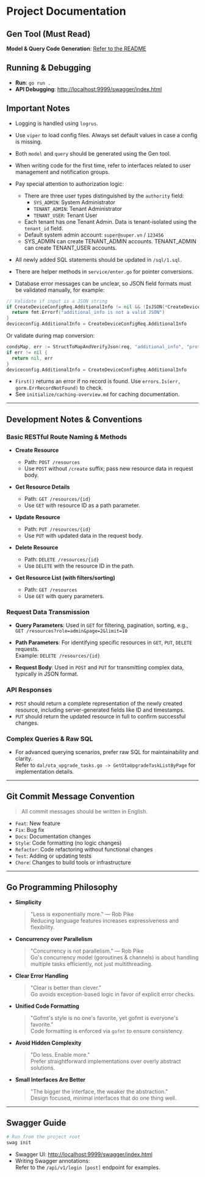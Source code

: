 # Project Documentation

## Gen Tool (Must Read)

**Model & Query Code Generation**: [Refer to the README](/cmd/gen/REANME.md)

## Running & Debugging

- **Run**: `go run .`
- **API Debugging**: [http://localhost:9999/swagger/index.html](http://localhost:9999/swagger/index.html)

## Important Notes

- Logging is handled using `logrus`.
- Use `viper` to load config files. Always set default values in case a config is missing.
- Both `model` and `query` should be generated using the Gen tool.
- When writing code for the first time, refer to interfaces related to user management and notification groups.
- Pay special attention to authorization logic:
  - There are three user types distinguished by the `authority` field:
    - `SYS_ADMIN`: System Administrator
    - `TENANT_ADMIN`: Tenant Administrator
    - `TENANT_USER`: Tenant User
  - Each tenant has one Tenant Admin. Data is tenant-isolated using the `tenant_id` field.
  - Default system admin account: `super@super.vn` / `123456`
  - SYS_ADMIN can create TENANT_ADMIN accounts. TENANT_ADMIN can create TENANT_USER accounts.

- All newly added SQL statements should be updated in `/sql/1.sql`.
- There are helper methods in `service/enter.go` for pointer conversions.
- Database error messages can be unclear, so JSON field formats must be validated manually, for example:

```go
// Validate if input is a JSON string
if CreateDeviceConfigReq.AdditionalInfo != nil && !IsJSON(*CreateDeviceConfigReq.AdditionalInfo) {
  return fmt.Errorf("additional_info is not a valid JSON")
}
deviceconfig.AdditionalInfo = CreateDeviceConfigReq.AdditionalInfo
```

Or validate during map conversion:

```go
condsMap, err := StructToMapAndVerifyJson(req, "additional_info", "protocol_config")
if err != nil {
  return nil, err
}
deviceconfig.AdditionalInfo = CreateDeviceConfigReq.AdditionalInfo
```

- `First()` returns an error if no record is found. Use `errors.Is(err, gorm.ErrRecordNotFound)` to check.
- See `initialize/caching-overview.md` for caching documentation.

---

## Development Notes & Conventions

### Basic RESTful Route Naming & Methods

- **Create Resource**
  - Path: `POST /resources`
  - Use `POST` without `/create` suffix; pass new resource data in request body.

- **Get Resource Details**
  - Path: `GET /resources/{id}`
  - Use `GET` with resource ID as a path parameter.

- **Update Resource**
  - Path: `PUT /resources/{id}`
  - Use `PUT` with updated data in the request body.

- **Delete Resource**
  - Path: `DELETE /resources/{id}`
  - Use `DELETE` with the resource ID in the path.

- **Get Resource List (with filters/sorting)**
  - Path: `GET /resources`
  - Use `GET` with query parameters.

### Request Data Transmission

- **Query Parameters**: Used in `GET` for filtering, pagination, sorting, e.g.,  
  `GET /resources?role=admin&page=2&limit=10`

- **Path Parameters**: For identifying specific resources in `GET`, `PUT`, `DELETE` requests.  
  Example: `DELETE /resources/{id}`

- **Request Body**: Used in `POST` and `PUT` for transmitting complex data, typically in JSON format.

### API Responses

- `POST` should return a complete representation of the newly created resource, including server-generated fields like ID and timestamps.
- `PUT` should return the updated resource in full to confirm successful changes.

### Complex Queries & Raw SQL

- For advanced querying scenarios, prefer raw SQL for maintainability and clarity.  
  Refer to `dal/ota_upgrade_tasks.go -> GetOtaUpgradeTaskListByPage` for implementation details.

---

## Git Commit Message Convention

> All commit messages should be written in English.

- `Feat`: New feature
- `Fix`: Bug fix
- `Docs`: Documentation changes
- `Style`: Code formatting (no logic changes)
- `Refactor`: Code refactoring without functional changes
- `Test`: Adding or updating tests
- `Chore`: Changes to build tools or infrastructure

---

## Go Programming Philosophy

- **Simplicity**  
  > "Less is exponentially more." — Rob Pike  
  Reducing language features increases expressiveness and flexibility.

- **Concurrency over Parallelism**  
  > "Concurrency is not parallelism." — Rob Pike  
  Go's concurrency model (goroutines & channels) is about handling multiple tasks efficiently, not just multithreading.

- **Clear Error Handling**  
  > "Clear is better than clever."  
  Go avoids exception-based logic in favor of explicit error checks.

- **Unified Code Formatting**  
  > "Gofmt's style is no one's favorite, yet gofmt is everyone's favorite."  
  Code formatting is enforced via `gofmt` to ensure consistency.

- **Avoid Hidden Complexity**  
  > "Do less. Enable more."  
  Prefer straightforward implementations over overly abstract solutions.

- **Small Interfaces Are Better**  
  > "The bigger the interface, the weaker the abstraction."  
  Design focused, minimal interfaces that do one thing well.

---

## Swagger Guide

```bash
# Run from the project root
swag init
```

- Swagger UI: [http://localhost:9999/swagger/index.html](http://localhost:9999/swagger/index.html)
- Writing Swagger annotations:  
  Refer to the `/api/v1/login [post]` endpoint for examples.